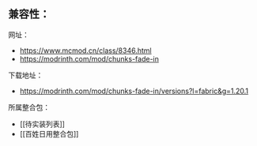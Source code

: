 兼容性：
- 

网址：
- https://www.mcmod.cn/class/8346.html
- https://modrinth.com/mod/chunks-fade-in

下载地址：
- https://modrinth.com/mod/chunks-fade-in/versions?l=fabric&g=1.20.1

所属整合包：
- [[待实装列表]]
- [[百姓日用整合包]]